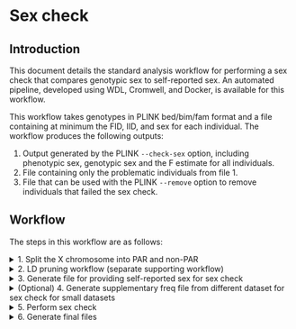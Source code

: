 # Sex check

## Introduction

This document details the standard analysis workflow for performing a sex check that compares genotypic sex to self-reported sex. An automated pipeline, developed using WDL, Cromwell, and Docker, is available for this workflow.

This workflow takes genotypes in PLINK bed/bim/fam format and a file containing at minimum the FID, IID, and sex for each individual. The workflow produces the following outputs:

1. Output generated by the PLINK `--check-sex` option, including phenotypic sex, genotypic sex and the F estimate for all individuals.
2. File containing only the problematic individuals from file 1.
3. File that can be used with the PLINK `--remove` option to remove individuals that failed the sex check.

## Workflow

The steps in this workflow are as follows:
<details>
<summary>1. Split the X chromosome into PAR and non-PAR</summary>

Sample command:
```
plink \
    --bfile [INPUT_BED_BIM_FAM_PREFIX] \
    --split-x b37 no-fail \
    --make-bed \
    --out [OUTPUT_BED_BIM_FAM_PREFIX]
```

Input Files:

| FILE | DESCRIPTION |
| --- | --- |
| `[INPUT_BED_BIM_FAM_PREFIX].bed` | PLINK format bed file for input genotypes |
| `[INPUT_BED_BIM_FAM_PREFIX].bim` | PLINK format bim file for input genotypes |
| `[INPUT_BED_BIM_FAM_PREFIX].fam` | PLINK format fam file for input genotypes |


Output Files:

| FILE | DESCRIPTION |
| --- | --- |
| `[OUTPUT_BED_BIM_FAM_PREFIX].bed` | PLINK format bed file for output genotypes |
| `[OUTPUT_BED_BIM_FAM_PREFIX].bim` | PLINK format bim file for output genotypes |
| `[OUTPUT_BED_BIM_FAM_PREFIX].fam` | PLINK format fam file for output genotypes |
| `[OUTPUT_BED_BIM_FAM_PREFIX].log` | PLINK log file |


Parameters:

| PARAMETER | DESCRIPTION |
| --- | --- |
| `--bfile [INPUT_BED_BIM_FAM_PREFIX]` | Prefix for input genotypes in PLINK bed/bim/fam format |
| `--split-x b37 no-fail` | Option telling PLINK to split X based on b37 coordinates and not fail if already split |
| `--make-bed` | Flag indicating to generate genotypes in PLINK bed/bim/fam format |
| `--out [OUTPUT_BED_BIM_FAM_PREFIX]` | Prefix for output genotypes in PLINK bed/bim/fam format |
</details>


<details>
<summary>2. LD pruning workflow (separate supporting workflow)</summary>

</details>


<details>
<summary>3. Generate file for providing self-reported sex for sex check</summary>

Sample command:
``` shell
tail -n +[HEADER_ROWS] [PHENO_FILE] |
    perl -lne '
        $delimiter = lc("'[PHENO_DELIMITER]'");	
        $delimiter = ($delimiter eq "comma") ? "," : (($delimiter eq "tab") ? "\t" : (($delimiter eq "space") ? " " : ""));
        chomp;
        @F = split($delimiter)
        print join("\t", $F['[FID_COL]'], $F['[IID_COL]'], $F['[SEX_COL]'])' > [SEX_FILE]
```

Input Files:

| FILE | DESCRIPTION |
| --- | --- |
| `[PHENO_FILE]` | PLINK format bed file for input genotypes |


Output Files:

| FILE | DESCRIPTION |
| --- | --- |
| `[SEX_FILE]` | PLINK sex check output for all subjects |


Parameters:

| PARAMETER | DESCRIPTION |
| --- | --- |
| `--pheno [PHENO_FILE]` | Phenotype file containing at minimum FID, IID, and sex |
| `--fid_col [FID_COL]` | Column # in phenotype file containing the FID (0-based) |
| `--iid_col [IID_COL]` | Column # in phenotype file containing the IID (0-based) |
| `--sex_col [SEX_COL]` | Column # in phenotype file containing the FID (0-based) |
| `--header_rows [HEADER_ROWS]` | # of header rows in phenotype file |
| `--delimiter [DELIMITER]` | Delimiter used in phenotype file (accepted values comma, tab, space) |
| `--out [SEX_FILE]` | Prefix for output |
</details>


<details>
<summary>(Optional) 4. Generate supplementary freq file from different dataset for sex check for small datasets</summary>

Sample command:
``` shell
plink \
    --bfile [INPUT_BED_BIM_FAM_PREFIX] \
    --freqx \
    --out [OUTPUT_PREFIX]
```

Input Files:

| FILE | DESCRIPTION |
| --- | --- |
| `[INPUT_BED_BIM_FAM_PREFIX].bed` | PLINK format bed file for input genotypes |
| `[INPUT_BED_BIM_FAM_PREFIX].bim` | PLINK format bim file for input genotypes |
| `[INPUT_BED_BIM_FAM_PREFIX].fam` | PLINK format fam file for input genotypes |


Output Files:

| FILE | DESCRIPTION |
| --- | --- |
| `[OUTPUT_PREFIX].frqx` | Allele frequencies for input genotypes |
| `[OUTPUT_PREFIX].log` | PLINK log file |


Parameters:

| PARAMETER | DESCRIPTION |
| --- | --- |
| `--bfile [INPUT_BED_BIM_FAM_PREFIX]` | Prefix for input genotypes in PLINK bed/bim/fam format (not the main dataset being QCed) |
| `--out [OUTPUT_PREFIX]` | Prefix for output |
</details>


<details>
<summary>5. Perform sex check</summary>

Sample command:
``` shell
# Small datasets
plink \
    --bfile [INPUT_BED_BIM_FAM_PREFIX] \
    --check-sex [FEMALE_MAX_F] [MALE_MIN_F] \
    --update-sex [SEX_FILE] \
    --read-freq [FREQ_FILE] \
    --out [OUTPUT_PREFIX]

# Other datasets
plink \
    --bfile [INPUT_BED_BIM_FAM_PREFIX] \
    --check-sex [FEMALE_MAX_F] [MALE_MIN_F] \
    --update-sex [SEX_FILE] \
    --out [OUTPUT_PREFIX]
```

Input Files:

| FILE | DESCRIPTION |
| --- | --- |
| `[INPUT_BED_BIM_FAM_PREFIX].bed` | PLINK format bed file for input genotypes |
| `[INPUT_BED_BIM_FAM_PREFIX].bim` | PLINK format bim file for input genotypes |
| `[INPUT_BED_BIM_FAM_PREFIX].fam` | PLINK format fam file for input genotypes |
| `[SEX_FILE]` | File generated in step 3 |
| `[FREQ_FILE]` | (Optional) Frequency file for different dataset generated using PLINK `--freq` or `--freqx` command |


Output Files:

| FILE | DESCRIPTION |
| --- | --- |
| `[OUTPUT_PREFIX].sexcheck` | PLINK sex check output for all subjects |
| `[OUTPUT_PREFIX].sexcheck.log` | PLINK log file for sex check |


Parameters:

| PARAMETER | DESCRIPTION |
| --- | --- |
| `--bfile [INPUT_BED_BIM_FAM_PREFIX]` | Prefix for input genotypes in PLINK bed/bim/fam format |
| `--check-sex [FEMALE_MAX_F] [MALE_MIN_F]` | Flag indicating that PLINK shoud perform a sex check. Default values for `[FEMALE_MAX_F]` and `[MALE_MIN_F]` are 0.2 and 0.8, respectively. |
| `--out [OUTPUT_PREFIX]` | Prefix for output |
</details>


<details>
<summary>6. Generate final files</summary>

Sample command:
``` shell
# Rename output file
perl -lane 'print join("\t",@F);' [SEX_CHECK_RESULTS] > [OUTPUT_PREFIX].sexcheck.all.tsv

# Extract subjects not passing sex check
head -n 1 [OUTPUT_PREFIX].sexcheck.all.tsv > [OUTPUT_PREFIX].sexcheck.problems.tsv
grep PROBLEM [OUTPUT_PREFIX].sexcheck.all.tsv >> [OUTPUT_PREFIX].sexcheck.problems.tsv

# Create remove list
tail -n +2 [OUTPUT_PREFIX].sexcheck.problems.tsv |
    perl -lane 'print join("\t", $F[0], $F[1]);' > [OUTPUT_PREFIX].sexcheck.remove.tsv
```

Input Files:

| FILE | DESCRIPTION |
| --- | --- |
| `[SEX_CHECK_RESULTS]` | PLINK output from sex check in previous step |


Output Files:

| FILE | DESCRIPTION |
| --- | --- |
| `[OUTPUT_PREFIX].sexcheck.all.tsv` | PLINK sex check output for all subjects |
| `[OUTPUT_PREFIX].sexcheck.problems.tsv` | PLINK sex check output for subjects not passing sex check |
| `[OUTPUT_PREFIX].sexcheck.remove.tsv` | List of subjects not passing sex check that can be fed into PLINK to remove the subjects |


Parameters:

| PARAMETER | DESCRIPTION |
| --- | --- |
| `--in [SEX_CHECK_RESULTS]` | Prefix for input genotypes in PLINK bed/bim/fam format |
| `--out [OUTPUT_PREFIX]` | Prefix for output |
</details>
